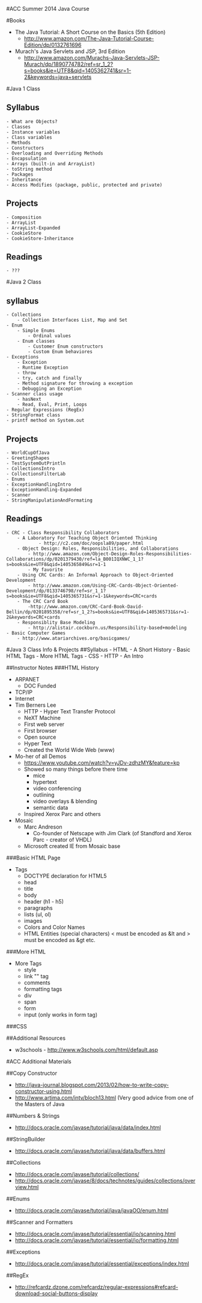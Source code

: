 #ACC Summer 2014 Java Course

#Books
- The Java Tutorial: A Short Course on the Basics (5th Edition)
	- http://www.amazon.com/The-Java-Tutorial-Course-Edition/dp/0132761696
- Murach's Java Servlets and JSP, 3rd Edition 
	- http://www.amazon.com/Murachs-Java-Servlets-JSP-Murach/dp/1890774782/ref=sr_1_2?s=books&ie=UTF8&qid=1405362741&sr=1-2&keywords=java+servlets

#Java 1 Class
## Syllabus
	- What are Objects?
	- Classes
	- Instance variables
	- Class variables
	- Methods
	- Constructors
	- Overloading and Overriding Methods
	- Encapsulation
	- Arrays (built-in and ArrayList)
	- toString method
	- Packages
	- Inheritance
	- Access Modifies (package, public, protected and private)
## Projects
	- Composition
	- ArrayList
	- ArrayList-Expanded
	- CookieStore
	- CookieStore-Inheritance
## Readings
	- ???


#Java 2 Class 
## syllabus
	- Collections
		- Collection Interfaces List, Map and Set
	- Enum
		- Simple Enums
			- Ordinal values
		- Enum classes
			- Customer Enum constructors
			- Custom Enum behaviores
	- Exceptions
		- Exception
		- Runtime Exception
		- throw
		- try, catch and finally
		- Method signature for throwing a exception
		- Debugging an Exception
	- Scanner class usage
		- hasNext
		- Read, Eval, Print, Loops
	- Regular Expressions (RegEx)
	- StringFormat class
	- printf method on System.out
## Projects
	- WorldCupOfJava
	- GreetingShapes
	- TestSystemOutPrintln
	- CollectionsIntro
	- CollectionsFilterLab
	- Enums
	- ExceptionHandlingIntro
	- ExceptionHandling-Expanded
	- Scanner
	- StringManipulationAndFormating
## Readings
	- CRC - Class Responsibility Collaborators
	    - A Laboratory For Teaching Object Oriented Thinking
	    		- http://c2.com/doc/oopsla89/paper.html
		- Object Design: Roles, Responsibilities, and Collaborations
			- http://www.amazon.com/Object-Design-Roles-Responsibilities-Collaborations/dp/0201379430/ref=la_B001IQXNWC_1_1?s=books&ie=UTF8&qid=1405365849&sr=1-1
			- My favorite
		- Using CRC Cards: An Informal Approach to Object-Oriented Development
			- http://www.amazon.com/Using-CRC-Cards-Object-Oriented-Development/dp/0133746798/ref=sr_1_1?s=books&ie=UTF8&qid=1405365731&sr=1-1&keywords=CRC+cards
		- The CRC Card Book
			-http://www.amazon.com/CRC-Card-Book-David-Bellin/dp/0201895358/ref=sr_1_2?s=books&ie=UTF8&qid=1405365731&sr=1-2&keywords=CRC+cards
		- Responsiblity Base Modeling
			- http://alistair.cockburn.us/Responsibility-based+modeling
	- Basic Computer Games 
		- http://www.atariarchives.org/basicgames/


#Java 3 Class Info & Projects
##Syllabus
	- HTML - A Short History
	- Basic HTML Tags
	- More HTML Tags
	- CSS
	- HTTP - An Intro
	

##Instructor Notes
###HTML History
- ARPANET
	- DOC Funded
- TCP/IP
- Internet
- Tim Berners Lee
	- HTTP - Hyper Text Transfer Protocol
	- NeXT Machine
	- First web server
	- First browser
	- Open source
	- Hyper Text
	- Created the World Wide Web (www)
- Mo-her of all Demos
	- https://www.youtube.com/watch?v=yJDv-zdhzMY&feature=kp
	- Showed so many things before there time
		- mice
		- hypertext
		- video conferencing
		- outlining
		- video overlays & blending
		- semantic data
	- Inspired Xerox Parc and others
- Mosaic
	- Marc Andreson
		- Co-founder of Netscape with Jim Clark (of Standford and Xerox Parc - creator of VHDL)
	- Microsoft created IE from Mosaic base
	
###Basic HTML Page
- Tags
	- DOCTYPE declaration for HTML5 
	- head
	- title
	- body
	- header (h1 - h5)
	- paragraphs
	- lists (ul, ol)
	- images
	- Colors and Color Names
	- HTML Entities (special characters) < must be encoded as &lt and > must be encoded as &gt etc.
	
###More HTML 
- More Tags
	- style
	- link "<a>" tag
	- comments
	- formatting tags
	- div
	- span
	- form
	- input (only works in form tag)

###CSS

##Additional Resources
- w3schools - http://www.w3schools.com/html/default.asp



#ACC Additional Materials

##Copy Constructor
- http://java-journal.blogspot.com/2013/02/how-to-write-copy-constructor-using.html
- http://www.artima.com/intv/bloch13.html  (Very good advice from one of the Masters of Java

##Numbers & Strings
- http://docs.oracle.com/javase/tutorial/java/data/index.html

##StringBuilder
- http://docs.oracle.com/javase/tutorial/java/data/buffers.html

##Collections
- http://docs.oracle.com/javase/tutorial/collections/
- http://docs.oracle.com/javase/8/docs/technotes/guides/collections/overview.html

##Enums
- http://docs.oracle.com/javase/tutorial/java/javaOO/enum.html

##Scanner and Formatters
- http://docs.oracle.com/javase/tutorial/essential/io/scanning.html
- http://docs.oracle.com/javase/tutorial/essential/io/formatting.html

##Exceptions
- http://docs.oracle.com/javase/tutorial/essential/exceptions/index.html

##RegEx 
- http://refcardz.dzone.com/refcardz/regular-expressions#refcard-download-social-buttons-display
